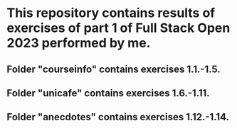 # This repository contains results of exercises of part 1 of Full Stack Open 2023 performed by me.

## Folder "courseinfo" contains exercises 1.1.-1.5.

## Folder "unicafe" contains exercises 1.6.-1.11.

## Folder "anecdotes" contains exercises 1.12.-1.14.
